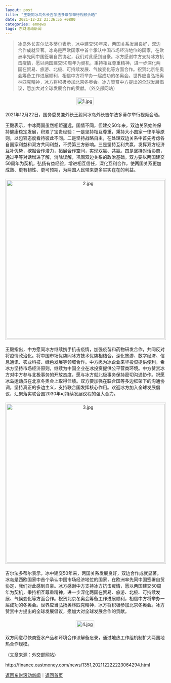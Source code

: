 ```yaml
---
layout: post
title: "王毅同冰岛外长吉尔法多蒂尔举行视频会晤"
date: 2021-12-22 23:36:55 +0800
categories: emnews
tags: 东财滚动新闻
---
```

> 冰岛外长吉尔法多蒂尔表示，冰中建交50年来，两国关系发展良好，双边合作成就显著。冰岛是西欧国家中首个承认中国市场经济地位的国家，在欧洲率先同中国签署自贸协定，我们对此感到自豪。冰方感谢中方支持冰方抗击疫情，愿以两国建交50周年为契机，秉持相互尊重精神，进一步深化两国在贸易、旅游、北极、可持续发展、气候变化等方面合作。祝贺北京冬奥会筹备工作进展顺利，相信中方将举办一届成功的冬奥会。世界应当弘扬奥林匹克精神，冰方将积极参加北京冬奥会。冰方赞赏中方提出的全球发展倡议，愿加大对全球发展合作的贡献。（外交部网站）

<center><img src="https://dfscdn.dfcfw.com/download/D25059553522029615152.jpg" title="1.jpg" style="border:#d1d1d1 1px solid;padding:3px;margin:5px 0;" /></center><p>2021年12月22日，国务委员兼外长王毅同冰岛外长吉尔法多蒂尔举行视频会晤。</p>
 <p>王毅表示，中冰两国虽然相距遥远，国情不同，但建交50年来，双边关系始终保持健康稳定发展，积累了宝贵经验：一是坚持相互尊重，秉持大小国家一律平等原则，以包容态度看待彼此不同。二是坚持战略自主，在处理双边关系中首先考虑各自国家利益和双方共同利益，不受第三方影响。三是坚持互利共赢，发挥双方经济互补优势，挖掘合作潜力，拓展合作空间，实现双赢、共赢。四是坚持对话协商，通过平等对话增进了解，消除误解，巩固双边关系的政治基础。双方要以两国建交50周年为契机，弘扬有益经验，增进相互信任，深化互利合作，使两国关系更加成熟、更有韧性、更可预期，为两国人民带来更多实实在在的利益。</p>
 <center><img src="https://dfscdn.dfcfw.com/download/D25113777012259422751.jpg" width="500" emheight="360" title="2.jpg" style="border:#d1d1d1 1px solid;padding:3px;margin:5px 0;" /></center><p>王毅指出，中方愿同冰方继续携手抗击疫情，加强疫苗和药物研发合作，共同反对将疫情政治化。将中国市场优势同冰方技术优势相结合，深化旅游、数字经济、信息通讯、农业科技、绿色发展等领域合作。中方愿为冰企业来华投资提供便利，希冰方坚持市场经济原则，继续为中国企业在冰投资提供公平营商环境。中方赞赏冰方对中方参与北极事务的开放态度，愿与冰方就北极事务保持密切沟通协作。祝愿冰岛运动员在北京冬奥会上取得佳绩。双方要加强在联合国等多边框架下的沟通协调，坚持真正的多边主义，支持联合国发挥核心作用。欢迎冰方加入全球发展倡议，汇聚落实联合国2030年可持续发展议程的强大合力。</p>
 <center><img src="https://dfscdn.dfcfw.com/download/D25624454423350342436.jpg" width="500" emheight="330" title="3.jpg" style="border:#d1d1d1 1px solid;padding:3px;margin:5px 0;" /></center><p>吉尔法多蒂尔表示，冰中建交50年来，两国关系发展良好，双边合作成就显著。冰岛是西欧国家中首个承认中国市场经济地位的国家，在欧洲率先同中国签署自贸协定，我们对此感到自豪。冰方感谢中方支持冰方抗击疫情，愿以两国建交50周年为契机，秉持相互尊重精神，进一步深化两国在贸易、旅游、北极、可持续发展、气候变化等方面合作。祝贺北京冬奥会筹备工作进展顺利，相信中方将举办一届成功的冬奥会。世界应当弘扬奥林匹克精神，冰方将积极参加北京冬奥会。冰方赞赏中方提出的全球发展倡议，愿加大对全球发展合作的贡献。</p>
 <center><img src="https://dfscdn.dfcfw.com/download/D25016590477585014239.jpg" title="4.jpg" style="border:#d1d1d1 1px solid;padding:3px;margin:5px 0;" /></center><p>双方同意尽快商签水产品和环境合作谅解备忘录，通过地热工作组机制扩大两国地热合作规模。</p><p class="em_media">（文章来源：外交部网站）</p>

<http://finance.eastmoney.com/news/1351,202112222223064294.html>

[返回东财滚动新闻](//finews.withounder.com/emnews/)｜[返回首页](//finews.withounder.com/)